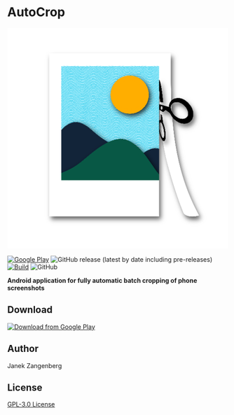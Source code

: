 # AutoCrop

![alt text](assets/logo.png?raw=true)

[![Google Play](https://img.shields.io/endpoint?color=green&logo=google-play&logoColor=white&url=https%3A%2F%2Fplayshields.herokuapp.com%2Fplay%3Fi%3Dcom.w2sv.autocrop%26l%3DGoogle%2520Play%26m%3D%24version)](https://play.google.com/store/apps/details?id=com.w2sv.autocrop)
![GitHub release (latest by date including pre-releases)](https://img.shields.io/github/v/release/w2sv/AutoCrop?include_prereleases)
[![Build](https://github.com/w2sv/AutoCrop/actions/workflows/workflow.yaml/badge.svg)](https://github.com/w2sv/AutoCrop/actions/workflows/workflow.yaml)
![GitHub](https://img.shields.io/github/license/w2sv/AutoCrop)

__Android application for fully automatic batch cropping of phone screenshots__

## Download

[<img src="https://play.google.com/intl/en_us/badges/images/generic/en_badge_web_generic.png"
alt="Download from Google Play"
height="80">](https://play.google.com/store/apps/details?id=com.w2sv.autocrop)

## Author

Janek Zangenberg

## License

[GPL-3.0 License](LICENSE)